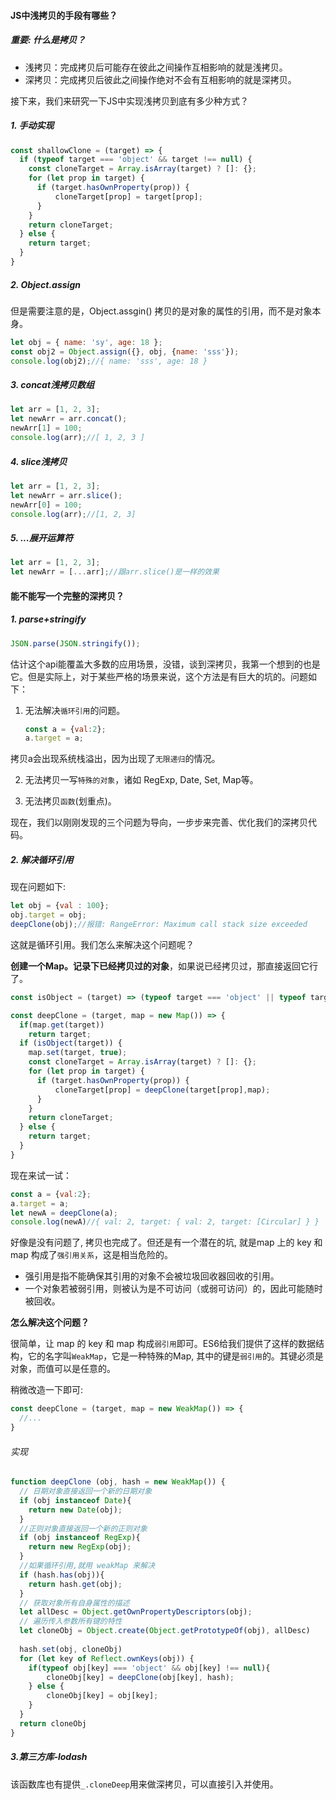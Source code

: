 #### JS中浅拷贝的手段有哪些？

##### 重要: 什么是拷贝？

- 浅拷贝：完成拷贝后可能存在彼此之间操作互相影响的就是浅拷贝。
- 深拷贝：完成拷贝后彼此之间操作绝对不会有互相影响的就是深拷贝。



接下来，我们来研究一下JS中实现浅拷贝到底有多少种方式？

##### 1. 手动实现

```js
const shallowClone = (target) => {
  if (typeof target === 'object' && target !== null) {
    const cloneTarget = Array.isArray(target) ? []: {};
    for (let prop in target) {
      if (target.hasOwnProperty(prop)) {
          cloneTarget[prop] = target[prop];
      }
    }
    return cloneTarget;
  } else {
    return target;
  }
}

```

##### 2. Object.assign

但是需要注意的是，Object.assgin() 拷贝的是对象的属性的引用，而不是对象本身。

```js
let obj = { name: 'sy', age: 18 };
const obj2 = Object.assign({}, obj, {name: 'sss'});
console.log(obj2);//{ name: 'sss', age: 18 }

```

##### 3. concat浅拷贝数组

```js
let arr = [1, 2, 3];
let newArr = arr.concat();
newArr[1] = 100;
console.log(arr);//[ 1, 2, 3 ]
```

##### 4. slice浅拷贝

```js
let arr = [1, 2, 3];
let newArr = arr.slice();
newArr[0] = 100;
console.log(arr);//[1, 2, 3]
```

##### 5. ...展开运算符

```js
let arr = [1, 2, 3];
let newArr = [...arr];//跟arr.slice()是一样的效果
```

#### 能不能写一个完整的深拷贝？

##### 1. parse+stringify

```js
JSON.parse(JSON.stringify());
```

估计这个api能覆盖大多数的应用场景，没错，谈到深拷贝，我第一个想到的也是它。但是实际上，对于某些严格的场景来说，这个方法是有巨大的坑的。问题如下：

1. 无法解决`循环引用`的问题。

   ```js
   const a = {val:2};
   a.target = a;
   ```

拷贝a会出现系统栈溢出，因为出现了`无限递归`的情况。

2. 无法拷贝一写`特殊的对象`，诸如 RegExp, Date, Set, Map等。

3. 无法拷贝`函数`(划重点)。

现在，我们以刚刚发现的三个问题为导向，一步步来完善、优化我们的深拷贝代码。

##### 2. 解决循环引用

现在问题如下:

```js
let obj = {val : 100};
obj.target = obj;
deepClone(obj);//报错: RangeError: Maximum call stack size exceeded
```

这就是循环引用。我们怎么来解决这个问题呢？

**创建一个Map。记录下已经拷贝过的对象**，如果说已经拷贝过，那直接返回它行了。

```js
const isObject = (target) => (typeof target === 'object' || typeof target === 'function') && target !== null;

const deepClone = (target, map = new Map()) => { 
  if(map.get(target))  
    return target; 
  if (isObject(target)) { 
    map.set(target, true); 
    const cloneTarget = Array.isArray(target) ? []: {}; 
    for (let prop in target) { 
      if (target.hasOwnProperty(prop)) { 
          cloneTarget[prop] = deepClone(target[prop],map); 
      } 
    } 
    return cloneTarget; 
  } else { 
    return target; 
  } 
}

```

现在来试一试：

```js
const a = {val:2};
a.target = a;
let newA = deepClone(a);
console.log(newA)//{ val: 2, target: { val: 2, target: [Circular] } }

```

好像是没有问题了, 拷贝也完成了。但还是有一个潜在的坑, 就是map 上的 key 和 map 构成了`强引用关系`，这是相当危险的。

- 强引用是指不能确保其引用的对象不会被垃圾回收器回收的引用。
-  一个对象若被弱引用，则被认为是不可访问（或弱可访问）的，因此可能随时被回收。 

**怎么解决这个问题？**

很简单，让 map 的 key 和 map 构成`弱引用`即可。ES6给我们提供了这样的数据结构，它的名字叫`WeakMap`，它是一种特殊的Map, 其中的键是`弱引用`的。其键必须是对象，而值可以是任意的。

稍微改造一下即可:

```js
const deepClone = (target, map = new WeakMap()) => {
  //...
}
```

###### 实现

```js
function deepClone (obj, hash = new WeakMap()) {
  // 日期对象直接返回一个新的日期对象
  if (obj instanceof Date){
  	return new Date(obj);
  } 
  //正则对象直接返回一个新的正则对象     
  if (obj instanceof RegExp){
  	return new RegExp(obj);     
  }
  //如果循环引用,就用 weakMap 来解决
  if (hash.has(obj)){
  	return hash.get(obj);
  }
  // 获取对象所有自身属性的描述
  let allDesc = Object.getOwnPropertyDescriptors(obj);
  // 遍历传入参数所有键的特性
  let cloneObj = Object.create(Object.getPrototypeOf(obj), allDesc)
  
  hash.set(obj, cloneObj)
  for (let key of Reflect.ownKeys(obj)) { 
    if(typeof obj[key] === 'object' && obj[key] !== null){
    	cloneObj[key] = deepClone(obj[key], hash);
    } else {
    	cloneObj[key] = obj[key];
    }
  }
  return cloneObj
}

```

##### 3.第三方库-lodash

该函数库也有提供`_.cloneDeep`用来做深拷贝，可以直接引入并使用。

